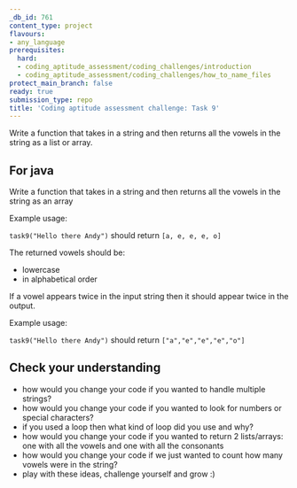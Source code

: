 ```yaml
---
_db_id: 761
content_type: project
flavours:
- any_language
prerequisites:
  hard:
  - coding_aptitude_assessment/coding_challenges/introduction
  - coding_aptitude_assessment/coding_challenges/how_to_name_files
protect_main_branch: false
ready: true
submission_type: repo
title: 'Coding aptitude assessment challenge: Task 9'
---
```


Write a function that takes in a string and then returns all the vowels in the string as a list or array.
## For java
Write a function that takes in a string and then returns all the vowels in the string as an array

Example usage:

`task9("Hello there Andy")` should return `[a, e, e, e, o]`


The returned vowels should be:

- lowercase
- in alphabetical order

If a vowel appears twice in the input string then it should appear twice in the output.

Example usage:

`task9("Hello there Andy")` should return `["a","e","e","e","o"]`

## Check your understanding 

- how would you change your code if you wanted to handle multiple strings?
- how would you change your code if you wanted to look for numbers or special characters?
- if you used a loop then what kind of loop did you use and why? 
- how would you change your code if you wanted to return 2 lists/arrays: one with all the vowels and one with all the consonants 
- how would you change your code if we just wanted to count how many vowels were in the string?
- play with these ideas, challenge yourself and grow :)
